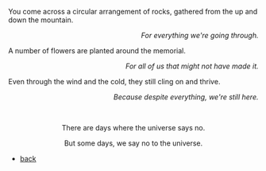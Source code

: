 You come across a circular arrangement of rocks, gathered from the up and down the mountain.

<p style="text-align: right"><em>For everything we're going through.</em></p>

A number of flowers are planted around the memorial.

<p style="text-align: right"><em>For all of us that might not have made it.</em></p>

Even through the wind and the cold, they still cling on and thrive.

<p style="text-align: right"><em>Because despite everything, we're still here.</em></p>

<br>

<p style="text-align: center">There are days where the universe says no.</p>

<p style="text-align: center">But some days, we say no to the universe.</p>

- [back](#mountain)
